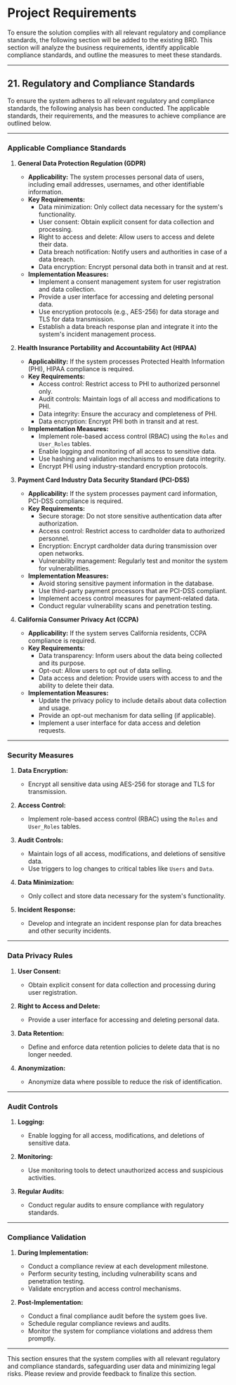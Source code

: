 # Project Requirements

To ensure the solution complies with all relevant regulatory and compliance standards, the following section will be added to the existing BRD. This section will analyze the business requirements, identify applicable compliance standards, and outline the measures to meet these standards.

---

## **21. Regulatory and Compliance Standards**

To ensure the system adheres to all relevant regulatory and compliance standards, the following analysis has been conducted. The applicable standards, their requirements, and the measures to achieve compliance are outlined below.

---

### **Applicable Compliance Standards**

1. **General Data Protection Regulation (GDPR)**  
   - **Applicability:** The system processes personal data of users, including email addresses, usernames, and other identifiable information.  
   - **Key Requirements:**  
     - Data minimization: Only collect data necessary for the system's functionality.  
     - User consent: Obtain explicit consent for data collection and processing.  
     - Right to access and delete: Allow users to access and delete their data.  
     - Data breach notification: Notify users and authorities in case of a data breach.  
     - Data encryption: Encrypt personal data both in transit and at rest.  
   - **Implementation Measures:**  
     - Implement a consent management system for user registration and data collection.  
     - Provide a user interface for accessing and deleting personal data.  
     - Use encryption protocols (e.g., AES-256) for data storage and TLS for data transmission.  
     - Establish a data breach response plan and integrate it into the system's incident management process.  

2. **Health Insurance Portability and Accountability Act (HIPAA)**  
   - **Applicability:** If the system processes Protected Health Information (PHI), HIPAA compliance is required.  
   - **Key Requirements:**  
     - Access control: Restrict access to PHI to authorized personnel only.  
     - Audit controls: Maintain logs of all access and modifications to PHI.  
     - Data integrity: Ensure the accuracy and completeness of PHI.  
     - Data encryption: Encrypt PHI both in transit and at rest.  
   - **Implementation Measures:**  
     - Implement role-based access control (RBAC) using the `Roles` and `User_Roles` tables.  
     - Enable logging and monitoring of all access to sensitive data.  
     - Use hashing and validation mechanisms to ensure data integrity.  
     - Encrypt PHI using industry-standard encryption protocols.  

3. **Payment Card Industry Data Security Standard (PCI-DSS)**  
   - **Applicability:** If the system processes payment card information, PCI-DSS compliance is required.  
   - **Key Requirements:**  
     - Secure storage: Do not store sensitive authentication data after authorization.  
     - Access control: Restrict access to cardholder data to authorized personnel.  
     - Encryption: Encrypt cardholder data during transmission over open networks.  
     - Vulnerability management: Regularly test and monitor the system for vulnerabilities.  
   - **Implementation Measures:**  
     - Avoid storing sensitive payment information in the database.  
     - Use third-party payment processors that are PCI-DSS compliant.  
     - Implement access control measures for payment-related data.  
     - Conduct regular vulnerability scans and penetration testing.  

4. **California Consumer Privacy Act (CCPA)**  
   - **Applicability:** If the system serves California residents, CCPA compliance is required.  
   - **Key Requirements:**  
     - Data transparency: Inform users about the data being collected and its purpose.  
     - Opt-out: Allow users to opt out of data selling.  
     - Data access and deletion: Provide users with access to and the ability to delete their data.  
   - **Implementation Measures:**  
     - Update the privacy policy to include details about data collection and usage.  
     - Provide an opt-out mechanism for data selling (if applicable).  
     - Implement a user interface for data access and deletion requests.  

---

### **Security Measures**

1. **Data Encryption:**  
   - Encrypt all sensitive data using AES-256 for storage and TLS for transmission.  

2. **Access Control:**  
   - Implement role-based access control (RBAC) using the `Roles` and `User_Roles` tables.  

3. **Audit Controls:**  
   - Maintain logs of all access, modifications, and deletions of sensitive data.  
   - Use triggers to log changes to critical tables like `Users` and `Data`.  

4. **Data Minimization:**  
   - Only collect and store data necessary for the system's functionality.  

5. **Incident Response:**  
   - Develop and integrate an incident response plan for data breaches and other security incidents.  

---

### **Data Privacy Rules**

1. **User Consent:**  
   - Obtain explicit consent for data collection and processing during user registration.  

2. **Right to Access and Delete:**  
   - Provide a user interface for accessing and deleting personal data.  

3. **Data Retention:**  
   - Define and enforce data retention policies to delete data that is no longer needed.  

4. **Anonymization:**  
   - Anonymize data where possible to reduce the risk of identification.  

---

### **Audit Controls**

1. **Logging:**  
   - Enable logging for all access, modifications, and deletions of sensitive data.  

2. **Monitoring:**  
   - Use monitoring tools to detect unauthorized access and suspicious activities.  

3. **Regular Audits:**  
   - Conduct regular audits to ensure compliance with regulatory standards.  

---

### **Compliance Validation**

1. **During Implementation:**  
   - Conduct a compliance review at each development milestone.  
   - Perform security testing, including vulnerability scans and penetration testing.  
   - Validate encryption and access control mechanisms.  

2. **Post-Implementation:**  
   - Conduct a final compliance audit before the system goes live.  
   - Schedule regular compliance reviews and audits.  
   - Monitor the system for compliance violations and address them promptly.  

---

This section ensures that the system complies with all relevant regulatory and compliance standards, safeguarding user data and minimizing legal risks. Please review and provide feedback to finalize this section.